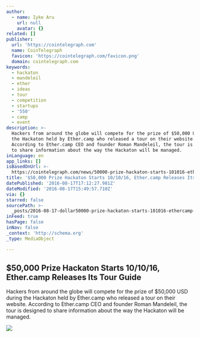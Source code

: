 ```yaml
---
author:
  - name: Iyke Aru
    url: null
    avatar: {}
related: []
publisher:
  url: 'https://cointelegraph.com'
  name: CoinTelegraph
  favicon: 'https://cointelegraph.com/favicon.png'
  domain: cointelegraph.com
keywords:
  - hackaton
  - mandeleil
  - ether
  - ideas
  - tour
  - competition
  - startups
  - '550'
  - camp
  - event
description: >-
  Hackers from around the globe will compete for the prize of $50,000 USD during
  the Hackaton held by Ether.camp who released a tour on their website.
  According to Ether.camp CEO and founder Roman Mandeleil, the tour is designed
  to share information about the way the Hackaton will be managed.
inLanguage: en
app_links: []
isBasedOnUrl: >-
  https://cointelegraph.com/news/50000-prize-hackaton-starts-101016-ethercamp-releases-its-tour-guide
title: '$50,000 Prize Hackaton Starts 10/10/16, Ether.camp Releases Its Tour Guide'
datePublished: '2016-08-17T17:12:27.981Z'
dateModified: '2016-08-17T15:49:57.710Z'
via: {}
starred: false
sourcePath: >-
  _posts/2016-08-17-dollar50000-prize-hackaton-starts-101016-ethercamp-releases.md
inFeed: true
hasPage: false
inNav: false
_context: 'http://schema.org'
_type: MediaObject

---
```

<article style=""><h1>$50,000 Prize Hackaton Starts 10/10/16, Ether.camp Releases Its Tour Guide</h1><p>Hackers from around the globe will compete for the prize of $50,000 USD during the Hackaton held by Ether.camp who released a tour on their website. According to Ether.camp CEO and founder Roman Mandeleil, the tour is designed to share information about the way the Hackaton will be managed.</p><img src="https://cointelegraph.com/images/725_Ly9jb2ludGVsZWdyYXBoLmNvbS9zdG9yYWdlL3VwbG9hZHMvdmlldy84ZjA0NjZlYjNjY2NhMWY4MjM5MWI3YWZhMzY5NjNiZS5qcGc=.jpg" /></article>